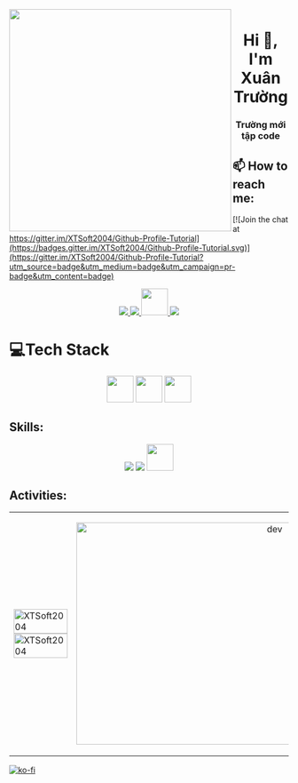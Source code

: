 <img align="left" width="400" src="https://i.giphy.com/media/e5EcjjJx3dCFi/giphy.webp">
<h1 align="center">Hi 👋, I'm Xuân Trường</h1>
<p align="center">
  <h3 align="center">Trường mới tập code</h3>
</p>

## 📫 How to reach me:

[![Join the chat at https://gitter.im/XTSoft2004/Github-Profile-Tutorial](https://badges.gitter.im/XTSoft2004/Github-Profile-Tutorial.svg)](https://gitter.im/XTSoft2004/Github-Profile-Tutorial?utm_source=badge&utm_medium=badge&utm_campaign=pr-badge&utm_content=badge)

<p align="center">
  <a href="https://www.facebook.com/xuantruong.war.clone.code/" alt="Facebook">
    <img src="https://img.icons8.com/fluent/48/000000/facebook-new.png" target="_blank" />
  </a> 
  <a href="https://github.com/XTSoft2004" alt="Github">
    <img src="https://img.icons8.com/fluent/48/000000/github.png"/>
  </a> 
  <a href="https://www.instagram.com/xuantruongcoder1/" alt="Github">
    <img src="https://img.icons8.com/?size=256&id=Xy10Jcu1L2Su&format=png"  width="48" height="48"/>
  </a> 
  <a href="mailto:XTSoft2004@gmail.com" alt="Email">
    <img src="https://img.icons8.com/fluent/48/000000/mailing.png"/>
  </a>
</p>

# 💻Tech Stack

<p align="center">
  <img src="https://static-00.iconduck.com/assets.00/c-sharp-c-icon-1822x2048-wuf3ijab.png" width="48" height="48"/>
  <img src="https://cdn3.iconfinder.com/data/icons/logos-and-brands-adobe/512/267_Python-512.png" width="48" height="48"/>
  <img src="https://raw.githubusercontent.com/detain/svg-logos/780f25886640cef088af994181646db2f6b1a3f8/svg/selenium-logo.svg" width="48" height="48"/>
</p>

## Skills:

<p align="center">
  <img src="https://img.icons8.com/color/48/000000/visual-studio-code-2019.png"/>
  <img src="https://img.icons8.com/color/48/null/visual-studio--v2.png"/>
  <img src="https://resources.jetbrains.com/storage/products/pycharm/img/meta/pycharm_logo_300x300.png" width="48" height="48"/>
</p>

## Activities:

<table style="width:100%;">
  <tr>
    <td>
      <img src="https://github-readme-stats.vercel.app/api/top-langs/?username=XTSoft2004&bg_color=FFFFFF00&text_color=179fa3&layout=compact&hide=CSS&langs_count=10&custom_title=Top%20ngôn%20ngữ%20được%20dùng" alt="XTSoft2004" width="100%"/>
      <img src="https://github-readme-stats.vercel.app/api?username=XTSoft2004&bg_color=FFFFFF00&text_color=179fa3&show_icons=true&count_private=true&include_all_commits=true&custom_title=Hoạt%20động%20trên%20Github" alt="XTSoft2004" width="100%"/>
    </td>
    <td>
      <p align="center"> 
        <img src="https://i.giphy.com/media/scZPhLqaVOM1qG4lT9/giphy.webp" alt="dev" width="700px" height="400px"/>
      </p>
    </td>
  </tr>
</table>

[![ko-fi](https://ko-fi.com/img/githubbutton_sm.svg)](https://ko-fi.com/C1C3PW7IM)
